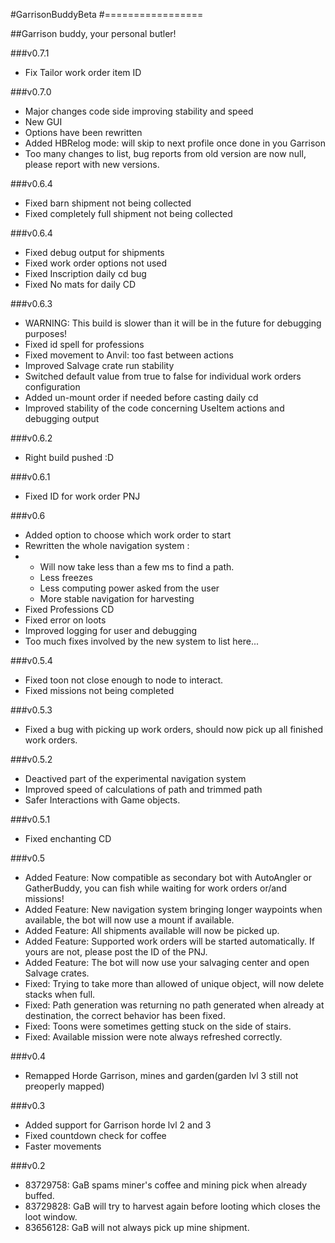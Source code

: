 #GarrisonBuddyBeta
#=================

##Garrison buddy, your personal butler!

###v0.7.1
* Fix Tailor work order item ID

###v0.7.0
* Major changes code side improving stability and speed
* New GUI
* Options have been rewritten
* Added HBRelog mode: will skip to next profile once done in you Garrison
* Too many changes to list, bug reports from old version are now null, please report with new versions.


###v0.6.4
* Fixed barn shipment not being collected
* Fixed completely full shipment not being collected 

###v0.6.4
* Fixed debug output for shipments
* Fixed work order options not used
* Fixed Inscription daily cd bug
* Fixed No mats for daily CD

###v0.6.3
* WARNING: This build is slower than it will be in the future for debugging purposes! 
* Fixed id spell for professions
* Fixed movement to Anvil: too fast between actions
* Improved Salvage crate run stability 
* Switched default value from true to false for individual work orders configuration
* Added un-mount order if needed before casting daily cd
* Improved stability of the code concerning UseItem actions and debugging output

###v0.6.2
* Right build pushed :D 

###v0.6.1
* Fixed ID for work order PNJ

###v0.6
* Added option to choose which work order to start
* Rewritten the whole navigation system : 
*  * Will now take less than a few ms to find a path.
   * Less freezes
   * Less computing power asked from the user
   * More stable navigation for harvesting
* Fixed Professions CD
* Fixed error on loots
* Improved logging for user and debugging
* Too much fixes involved by the new system to list here... 

###v0.5.4
* Fixed toon not close enough to node to interact. 
* Fixed missions not being completed

###v0.5.3
* Fixed a bug with picking up work orders, should now pick up all finished work orders.

###v0.5.2
* Deactived part of the experimental navigation system
* Improved speed of calculations of path and trimmed path
* Safer Interactions with Game objects.

###v0.5.1
* Fixed enchanting CD

###v0.5
* Added Feature: Now compatible as secondary bot with AutoAngler or GatherBuddy, you can fish while waiting for work orders or/and missions!
* Added Feature: New navigation system bringing longer waypoints when available, the bot will now use a mount if available.
* Added Feature: All shipments available will now be picked up.
* Added Feature: Supported work orders will be started automatically. If yours are not, please post the ID of the PNJ.
* Added Feature: The bot will now use your salvaging center and open Salvage crates.
* Fixed: Trying to take more than allowed of unique object, will now delete stacks when full.
* Fixed: Path generation was returning no path generated when already at destination, the correct behavior has been fixed.
* Fixed: Toons were sometimes getting stuck on the side of stairs.
* Fixed: Available mission were note always refreshed correctly.

###v0.4
* Remapped Horde Garrison, mines and garden(garden lvl 3 still not preoperly mapped)

###v0.3
* Added support for Garrison horde lvl 2 and 3
* Fixed countdown check for coffee
* Faster movements

###v0.2
* 83729758: GaB spams miner's coffee and mining pick when already buffed.
* 83729828: GaB will try to harvest again before looting which closes the loot window.
* 83656128: GaB will not always pick up mine shipment.